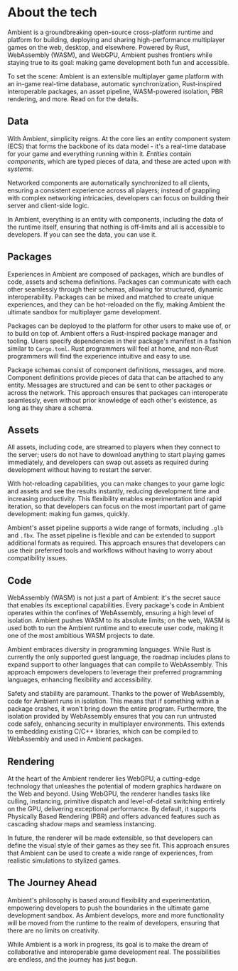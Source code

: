 # About the tech

Ambient is a groundbreaking open-source cross-platform runtime and platform for building, deploying and sharing high-performance multiplayer games on the web, desktop, and elsewhere. Powered by Rust, WebAssembly (WASM), and WebGPU, Ambient pushes frontiers while staying true to its goal: making game development both fun and accessible.

To set the scene: Ambient is an extensible multiplayer game platform with an in-game real-time database, automatic synchronization, Rust-inspired interoperable packages, an asset pipeline, WASM-powered isolation, PBR rendering, and more. Read on for the details.

## Data

With Ambient, simplicity reigns. At the core lies an entity component system (ECS) that forms the backbone of its data model - it's a real-time database for your game and everything running within it. _Entities_ contain _components_, which are typed pieces of data, and these are acted upon with _systems_.

Networked components are automatically synchronized to all clients, ensuring a consistent experience across all players; instead of grappling with complex networking intricacies, developers can focus on building their server and client-side logic.

In Ambient, everything is an entity with components, including the data of the runtime itself, ensuring that nothing is off-limits and all is accessible to developers. If you can see the data, you can use it.

## Packages

Experiences in Ambient are composed of packages, which are bundles of code, assets and schema definitions. Packages can communicate with each other seamlessly through their schemas, allowing for structured, dynamic interoperability. Packages can be mixed and matched to create unique experiences, and they can be hot-reloaded on the fly, making Ambient the ultimate sandbox for multiplayer game development.

Packages can be deployed to the platform for other users to make use of, or to build on top of. Ambient offers a Rust-inspired package manager and tooling. Users specify dependencies in their package's manifest in a fashion similar to `Cargo.toml`. Rust programmers will feel at home, and non-Rust programmers will find the experience intuitive and easy to use.

Package schemas consist of component definitions, messages, and more. Component definitions provide pieces of data that can be attached to any entity. Messages are structured and can be sent to other packages or across the network. This approach ensures that packages can interoperate seamlessly, even without prior knowledge of each other's existence, as long as they share a schema.

## Assets

All assets, including code, are streamed to players when they connect to the server; users do not have to download anything to start playing games immediately, and developers can swap out assets as required during development without having to restart the server.

With hot-reloading capabilities, you can make changes to your game logic and assets and see the results instantly, reducing development time and increasing productivity. This flexibility enables experimentation and rapid iteration, so that developers can focus on the most important part of game development: making fun games, quickly.

Ambient's asset pipeline supports a wide range of formats, including `.glb` and `.fbx`. The asset pipeline is flexible and can be extended to support additional formats as required. This approach ensures that developers can use their preferred tools and workflows without having to worry about compatibility issues.

## Code

WebAssembly (WASM) is not just a part of Ambient: it's the secret sauce that enables its exceptional capabilities. Every package's code in Ambient operates within the confines of WebAssembly, ensuring a high level of isolation. Ambient pushes WASM to its absolute limits; on the web, WASM is used both to run the Ambient runtime and to execute user code, making it one of the most ambitious WASM projects to date.

Ambient embraces diversity in programming languages. While Rust is currently the only supported guest language, the roadmap includes plans to expand support to other languages that can compile to WebAssembly. This approach empowers developers to leverage their preferred programming languages, enhancing flexibility and accessibility.

Safety and stability are paramount. Thanks to the power of WebAssembly, code for Ambient runs in isolation. This means that if something within a package crashes, it won't bring down the entire program. Furthermore, the isolation provided by WebAssembly ensures that you can run untrusted code safely, enhancing security in multiplayer environments. This extends to embedding existing C/C++ libraries, which can be compiled to WebAssembly and used in Ambient packages.

## Rendering

At the heart of the Ambient renderer lies WebGPU, a cutting-edge technology that unleashes the potential of modern graphics hardware on the Web and beyond. Using WebGPU, the renderer handles tasks like culling, instancing, primitive dispatch and level-of-detail switching entirely on the GPU, delivering exceptional performance. By default, it supports Physically Based Rendering (PBR) and offers advanced features such as cascading shadow maps and seamless instancing.

In future, the renderer will be made extensible, so that developers can define the visual style of their games as they see fit. This approach ensures that Ambient can be used to create a wide range of experiences, from realistic simulations to stylized games.

## The Journey Ahead

Ambient's philosophy is based around flexibility and experimentation, empowering developers to push the boundaries in the ultimate game development sandbox. As Ambient develops, more and more functionality will be moved from the runtime to the realm of developers, ensuring that there are no limits on creativity.

While Ambient is a work in progress, its goal is to make the dream of collaborative and interoperable game development real. The possibilities are endless, and the journey has just begun.
